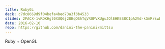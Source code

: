 ```yaml
---
title: RubyGL
deck: c7dc8669d9f04befa4bed73a3f3b4533
slides: 2PACX-1vRDKHgl0XUQ6j28BqOShTqVR0FVXUguJOlEHKES8CIpA2Vd-kGmRrswBhURDtpF1DFbzY_bWAr0V7r0
date: 2016-02-10
repo: https://github.com/danini-the-panini/mittsu
---
```

Ruby + OpenGL